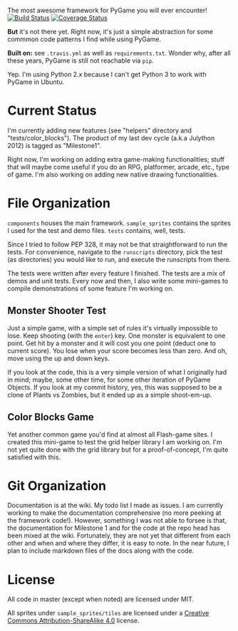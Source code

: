 The most awesome framework for PyGame you will ever encounter!
[![Build Status](https://travis-ci.org/skytreader/PyGame-Objects.svg?branch=master)](https://travis-ci.org/skytreader/PyGame-Objects)
[![Coverage Status](https://coveralls.io/repos/github/skytreader/PyGame-Objects/badge.svg?branch=master)](https://coveralls.io/github/skytreader/PyGame-Objects?branch=master)

**But** it's not there yet. Right now, it's just a simple abstraction for some
commmon code patterns I find while using PyGame.

**Built on:** see `.travis.yml` as well as `requirements.txt`. Wonder why, after
all these years, PyGame is still not reachable via `pip`.

Yep. I'm using Python 2.x because I can't get Python 3 to work with PyGame in Ubuntu.

# Current Status
I'm currently adding new features (see "helpers" directory and "tests/color\_blocks").
The product of my last dev cycle (a.k.a Julython 2012) is tagged as "Milestone1".

Right now, I'm working on adding extra game-making functionalities; stuff that
will maybe come useful if you do an RPG, platformer, arcade, etc., type of game.
I'm also working on adding new native drawing functionalities.

# File Organization
`components` houses the main framework. `sample_sprites` contains the sprites I
used for the test and demo files. `tests` contains, well, tests.

Since I tried to follow PEP 328, it may not be that straightforward to run the
tests. For convenience, navigate to the `runscripts` directory, pick the test
(as directories) you would like to run, and execute the runscripts from there.

The tests were written after every feature I finished. The tests are a mix of demos
and unit tests. Every now and then, I also write some mini-games to compile
demonstrations of some feature I'm working on.

## Monster Shooter Test
Just a simple game, with a simple set of rules it's virtually impossible to lose.
Keep shooting (with the `enter`) key. One monster is equivalent to one point.
Get hit by a monster and it will cost you one point (deduct one to current score).
You lose when your score becomes less than zero. And oh, move using the up and
down keys.

If you look at the code, this is a very simple version of what I originally had
in mind; maybe, some other time, for some other iteration of PyGame Objects. If
you look at my commit history, yes, this was supposed to be a clone of Plants vs
Zombies, but it ended up as a simple shoot-em-up.

## Color Blocks Game
Yet another common game you'd find at almost all Flash-game sites. I created
this mini-game to test the grid helper library I am working on. I'm not yet quite
done with the grid library but for a proof-of-concept, I'm quite satisfied with
this.

# Git Organization
Documentation is at the wiki. My todo list I made as issues. I am currently
working to make the documentation comprehensive (no more peeking at the framework
code!). However, something I was not able to forsee is that, the documentation
for Milestone 1 and for the code at the repo head has been mixed at the wiki.
Fortunately, they are not yet that different from each other and when and where
they differ, it is easy to note. In the near future, I plan to include markdown
files of the docs along with the code.

# License

All code in master (except when noted) are licensed under MIT.

All sprites under `sample_sprites/tiles` are licensed under a
[Creative Commons Attribution-ShareAlike 4.0](http://creativecommons.org/licenses/by-sa/4.0/)
license.
